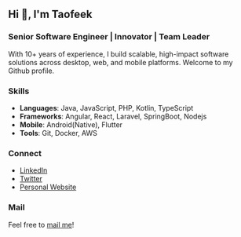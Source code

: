 ## Hi 👋, I'm Taofeek

### Senior Software Engineer | Innovator | Team Leader

With 10+ years of experience, I build scalable, high-impact software solutions across desktop, web, and mobile platforms. Welcome to my Github profile.  

### Skills
- **Languages**: Java, JavaScript, PHP, Kotlin, TypeScript
- **Frameworks**: Angular, React, Laravel, SpringBoot, Nodejs
- **Mobile**: Android(Native), Flutter
- **Tools**: Git, Docker, AWS

### Connect
- [LinkedIn](https://linkedin.com/in/wahabtaofeeqo)
- [Twitter](https://twitter.com/wahabtaofeeqo)
- [Personal Website](https://wahabtaofeeqo.com)

### Mail
Feel free to [mail me](mailto:taofeekolamilekan218.com)!

<!--
**wahabtaofeeqo/wahabtaofeeqo** is a ✨ _special_ ✨ repository because its `README.md` (this file) appears on your GitHub profile.

Here are some ideas to get you started:

- 🔭 I’m currently working on ...
- 🌱 I’m currently learning ...
- 👯 I’m looking to collaborate on ...
- 🤔 I’m looking for help with ...
- 💬 Ask me about ...
- 📫 How to reach me: ...
- 😄 Pronouns: ...
- ⚡ Fun fact: ...
-->
